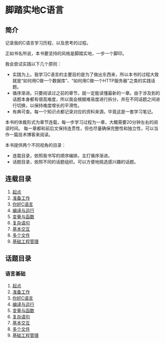 # 脚踏实地C语言

## 简介

记录我的C语言学习历程，以及思考的过程。 

正如书名所说，本书要坚持的风格是脚踏实地，一步一个脚印。

我会尝试实践以下几个原则：

- 实践为上。我学习C语言的主要目的是为了做出东西来，所以本书的过程大致就是“如何用C做一个数据库”、“如何用C做一个HTTP服务器”之类的实践话题。
- 循序渐进。只要阅读过之前的章节，就一定能读懂最新的一章。由于涉及到的话题本身都有很高难度，所以我会根据难易度进行拆分，并在不同话题之间进行切换，以保持难度增长的平滑性。
- 有典可查。每一个知识点都记录对应的资料来源。毕竟这是一套学习笔记。

本书的体裁形式为章节连载，每一步学习过程为一章，大概需要20分钟左右的阅读时间。
每一章都和前后文保持连贯性，但也尽量确保完整性和独立性，可以当作一篇技术博客来阅读。

本书提供两个不同视角的目录：

- 连载目录，依照我书写的顺序编排。主打循序渐进。
- 话题目录，依照不同的话题组织。可以方便地挑选感兴趣的话题。

## 连载目录

1. [起点](起点.md)
1. [准备工作](准备工作.md)
1. [你好C语言](你好C语言.md)
1. [编译与运行](编译与运行.md)
1. [变量与函数](变量与函数.md)
1. [复杂语句](复杂语句.md)
1. [基本交互](基本交互.md)
1. [多个文件](多个文件.md)
1. [基础工程管理](基础工程管理.md)

## 话题目录

### 语言基础

1. [起点](起点.md)
1. [准备工作](准备工作.md)
1. [你好C语言](你好C语言.md)
1. [编译与运行](编译与运行.md)
1. [变量与函数](变量与函数.md)
1. [复杂语句](复杂语句.md)
1. [基本交互](基本交互.md)
1. [多个文件](多个文件.md)
1. [基础工程管理](基础工程管理.md)



